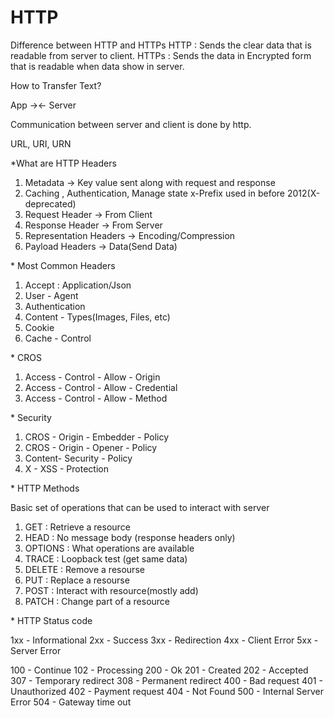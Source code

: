 # HTTP

Difference between HTTP and HTTPs
HTTP : Sends the clear data that is readable from server to client.
HTTPs : Sends the data in Encrypted form that is readable when data show in server.

How to Transfer Text?

App -><- Server

Communication between server and client is done by http.

URL, URI, URN

\*What are HTTP Headers

1. Metadata -> Key value sent along with request and response
2. Caching , Authentication, Manage state
   x-Prefix used in before 2012(X-deprecated)
3. Request Header -> From Client
4. Response Header -> From Server
5. Representation Headers -> Encoding/Compression
6. Payload Headers -> Data(Send Data)

\* Most Common Headers

1. Accept : Application/Json
2. User - Agent
3. Authentication
4. Content - Types(Images, Files, etc)
5. Cookie
6. Cache - Control

\* CROS

1. Access - Control - Allow - Origin
2. Access - Control - Allow - Credential
3. Access - Control - Allow - Method

\* Security

1. CROS - Origin - Embedder - Policy
2. CROS - Origin - Opener - Policy
3. Content- Security - Policy
4. X - XSS - Protection

\* HTTP Methods

Basic set of operations that can be used to interact with server

1. GET : Retrieve a resource
2. HEAD : No message body (response headers only)
3. OPTIONS : What operations are available
4. TRACE : Loopback test (get same data)
5. DELETE : Remove a resourse
6. PUT : Replace a resourse
7. POST : Interact with resource(mostly add)
8. PATCH : Change part of a resource

\* HTTP Status code

1xx - Informational
2xx - Success
3xx - Redirection
4xx - Client Error
5xx - Server Error

100 - Continue
102 - Processing
200 - Ok
201 - Created
202 - Accepted
307 - Temporary redirect
308 - Permanent redirect
400 - Bad request
401 - Unauthorized
402 - Payment request
404 - Not Found
500 - Internal Server Error
504 - Gateway time out

#
